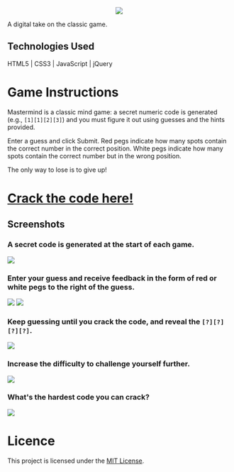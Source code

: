 <a href="https://mikefeldberg.github.io/mastermind" target="_blank">
    <p align="center">
        <img align="center" src="https://imgur.com/SjV8bzO.jpg">
    </p>
</a>

A digital take on the classic game.

## Technologies Used

HTML5 | CSS3 | JavaScript | jQuery

# Game Instructions

Mastermind is a classic mind game: a secret numeric code is generated (e.g., `[1][1][2][3]`) and you must figure it out using guesses and the hints provided.

Enter a guess and click Submit. Red pegs indicate how many spots contain the correct number in the correct position. White pegs indicate how many spots contain the correct number but in the wrong position.

The only way to lose is to give up!

# <a href="https://mikefeldberg.github.io/mastermind" target="_blank">Crack the code here!</a>


## Screenshots

### A secret code is generated at the start of each game. 

![](https://i.imgur.com/o9VYOFJm.png)

### Enter your guess and receive feedback in the form of red or white pegs to the right of the guess.

![](https://i.imgur.com/wfeewSWm.png)
![](https://i.imgur.com/7xBlZ3Um.png)

### Keep guessing until you crack the code, and reveal the `[?][?][?][?]`.

![](https://i.imgur.com/ZKeACgym.png)

### Increase the difficulty to challenge yourself further.

![](https://i.imgur.com/ktJTwcnm.png)

### What's the hardest code you can crack?

![](https://i.imgur.com/SEtMsufm.png)

# Licence

This project is licensed under the [MIT License](LICENSE.md).
